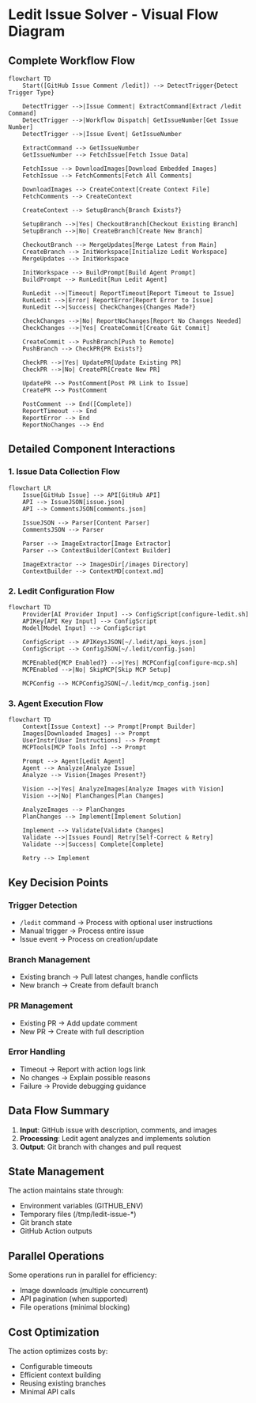 # Ledit Issue Solver - Visual Flow Diagram

## Complete Workflow Flow

```mermaid
flowchart TD
    Start([GitHub Issue Comment /ledit]) --> DetectTrigger{Detect Trigger Type}
    
    DetectTrigger -->|Issue Comment| ExtractCommand[Extract /ledit Command]
    DetectTrigger -->|Workflow Dispatch| GetIssueNumber[Get Issue Number]
    DetectTrigger -->|Issue Event| GetIssueNumber
    
    ExtractCommand --> GetIssueNumber
    GetIssueNumber --> FetchIssue[Fetch Issue Data]
    
    FetchIssue --> DownloadImages[Download Embedded Images]
    FetchIssue --> FetchComments[Fetch All Comments]
    
    DownloadImages --> CreateContext[Create Context File]
    FetchComments --> CreateContext
    
    CreateContext --> SetupBranch{Branch Exists?}
    
    SetupBranch -->|Yes| CheckoutBranch[Checkout Existing Branch]
    SetupBranch -->|No| CreateBranch[Create New Branch]
    
    CheckoutBranch --> MergeUpdates[Merge Latest from Main]
    CreateBranch --> InitWorkspace[Initialize Ledit Workspace]
    MergeUpdates --> InitWorkspace
    
    InitWorkspace --> BuildPrompt[Build Agent Prompt]
    BuildPrompt --> RunLedit[Run Ledit Agent]
    
    RunLedit -->|Timeout| ReportTimeout[Report Timeout to Issue]
    RunLedit -->|Error| ReportError[Report Error to Issue]
    RunLedit -->|Success| CheckChanges{Changes Made?}
    
    CheckChanges -->|No| ReportNoChanges[Report No Changes Needed]
    CheckChanges -->|Yes| CreateCommit[Create Git Commit]
    
    CreateCommit --> PushBranch[Push to Remote]
    PushBranch --> CheckPR{PR Exists?}
    
    CheckPR -->|Yes| UpdatePR[Update Existing PR]
    CheckPR -->|No| CreatePR[Create New PR]
    
    UpdatePR --> PostComment[Post PR Link to Issue]
    CreatePR --> PostComment
    
    PostComment --> End([Complete])
    ReportTimeout --> End
    ReportError --> End
    ReportNoChanges --> End
```

## Detailed Component Interactions

### 1. Issue Data Collection Flow

```mermaid
flowchart LR
    Issue[GitHub Issue] --> API[GitHub API]
    API --> IssueJSON[issue.json]
    API --> CommentsJSON[comments.json]
    
    IssueJSON --> Parser[Content Parser]
    CommentsJSON --> Parser
    
    Parser --> ImageExtractor[Image Extractor]
    Parser --> ContextBuilder[Context Builder]
    
    ImageExtractor --> ImagesDir[/images Directory]
    ContextBuilder --> ContextMD[context.md]
```

### 2. Ledit Configuration Flow

```mermaid
flowchart TD
    Provider[AI Provider Input] --> ConfigScript[configure-ledit.sh]
    APIKey[API Key Input] --> ConfigScript
    Model[Model Input] --> ConfigScript
    
    ConfigScript --> APIKeysJSON[~/.ledit/api_keys.json]
    ConfigScript --> ConfigJSON[~/.ledit/config.json]
    
    MCPEnabled{MCP Enabled?} -->|Yes| MCPConfig[configure-mcp.sh]
    MCPEnabled -->|No| SkipMCP[Skip MCP Setup]
    
    MCPConfig --> MCPConfigJSON[~/.ledit/mcp_config.json]
```

### 3. Agent Execution Flow

```mermaid
flowchart TD
    Context[Issue Context] --> Prompt[Prompt Builder]
    Images[Downloaded Images] --> Prompt
    UserInstr[User Instructions] --> Prompt
    MCPTools[MCP Tools Info] --> Prompt
    
    Prompt --> Agent[Ledit Agent]
    Agent --> Analyze[Analyze Issue]
    Analyze --> Vision{Images Present?}
    
    Vision -->|Yes| AnalyzeImages[Analyze Images with Vision]
    Vision -->|No| PlanChanges[Plan Changes]
    
    AnalyzeImages --> PlanChanges
    PlanChanges --> Implement[Implement Solution]
    
    Implement --> Validate[Validate Changes]
    Validate -->|Issues Found| Retry[Self-Correct & Retry]
    Validate -->|Success| Complete[Complete]
    
    Retry --> Implement
```

## Key Decision Points

### Trigger Detection
- `/ledit` command → Process with optional user instructions
- Manual trigger → Process entire issue
- Issue event → Process on creation/update

### Branch Management
- Existing branch → Pull latest changes, handle conflicts
- New branch → Create from default branch

### PR Management
- Existing PR → Add update comment
- New PR → Create with full description

### Error Handling
- Timeout → Report with action logs link
- No changes → Explain possible reasons
- Failure → Provide debugging guidance

## Data Flow Summary

1. **Input**: GitHub issue with description, comments, and images
2. **Processing**: Ledit agent analyzes and implements solution
3. **Output**: Git branch with changes and pull request

## State Management

The action maintains state through:
- Environment variables (GITHUB_ENV)
- Temporary files (/tmp/ledit-issue-*)
- Git branch state
- GitHub Action outputs

## Parallel Operations

Some operations run in parallel for efficiency:
- Image downloads (multiple concurrent)
- API pagination (when supported)
- File operations (minimal blocking)

## Cost Optimization

The action optimizes costs by:
- Configurable timeouts
- Efficient context building
- Reusing existing branches
- Minimal API calls